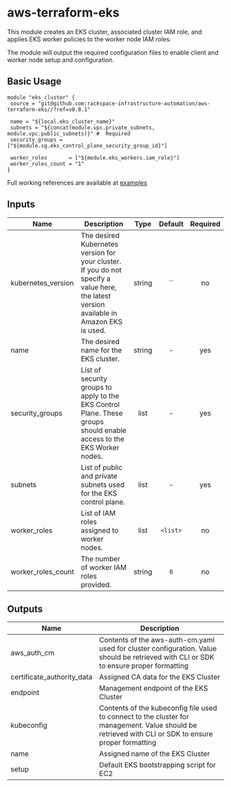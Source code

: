 # aws-terraform-eks

This module creates an EKS cluster, associated cluster IAM role, and applies EKS worker policies to the worker node IAM roles.

The module will output the required configuration files to enable client and worker node setup and configuration.

## Basic Usage

```
module "eks_cluster" {
 source = "git@github.com:rackspace-infrastructure-automation/aws-terraform-eks//?ref=v0.0.1"

 name = "${local.eks_cluster_name}"
 subnets = "${concat(module.vpc.private_subnets, module.vpc.public_subnets)}" #  Required
 security_groups = ["${module.sg.eks_control_plane_security_group_id}"]

 worker_roles       = ["${module.eks_workers.iam_role}"]
 worker_roles_count = "1"
}
```

Full working references are available at [examples](examples)


## Inputs

| Name | Description | Type | Default | Required |
|------|-------------|:----:|:-----:|:-----:|
| kubernetes_version | The desired Kubernetes version for your cluster. If you do not specify a value here, the latest version available in Amazon EKS is used. | string | `` | no |
| name | The desired name for the EKS cluster. | string | - | yes |
| security_groups | List of security groups to apply to the EKS Control Plane.  These groups should enable access to the EKS Worker nodes. | list | - | yes |
| subnets | List of public and private subnets used for the EKS control plane. | list | - | yes |
| worker_roles | List of IAM roles assigned to worker nodes. | list | `<list>` | no |
| worker_roles_count | The number of worker IAM roles provided. | string | `0` | no |

## Outputs

| Name | Description |
|------|-------------|
| aws_auth_cm | Contents of the aws-auth-cm.yaml used for cluster configuration.  Value should be retrieved with CLI or SDK to ensure proper formatting |
| certificate_authority_data | Assigned CA data for the EKS Cluster |
| endpoint | Management endpoint of the EKS Cluster |
| kubeconfig | Contents of the kubeconfig file used to connect to the cluster for management.  Value should be retrieved with CLI or SDK to ensure proper formatting |
| name | Assigned name of the EKS Cluster |
| setup | Default EKS bootstrapping script for EC2 |

